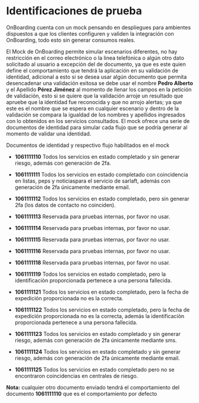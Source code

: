# Identificaciones de prueba

OnBoarding cuenta con un mock pensando en despliegues para ambientes dispuestos a que los clientes configuren y validen la integración con OnBoarding, todo esto sin generar consumos reales.

El Mock de OnBoarding permite simular escenarios diferentes, no hay restricción en el correo electrónico o la linea telefónica o algún otro dato solicitado al usuario a excepción del de documento, ya que es este quien define el comportamiento que tendrá la aplicación en su validación de identidad, adicional a esto si se desea usar algún documento que permita desencadenar una validación exitosa se debe usar el nombre **Pedro Alberto** y el Apellido **Pérez Jiménez** al momento de llenar los campos en la petición de validación, esto si se quiere que la validación arroje un resultado que apruebe que la identidad fue reconocida y que no arrojo alertas; ya que este es el nombre que se espera en cualquier escenario y dentro de la validación se compara la igualdad de los nombres y apellidos ingresados con lo obtenidos en los servicios consultados. El mock ofrece una serie de documentos de identidad para simular cada flujo que se podría generar al momento de validar una identidad.

Documentos de identidad y respectivo flujo habilitados en el mock

-   **1061111110** Todos los servicios en estado completado y sin generar riesgo, además con generación de 2fa.

-   **1061111111** Todos los servicios en estado completado con coincidencia en listas, peps  y noticiaspara el servicio de sarlaft, además con generación de 2fa únicamente mediante email.

-   **1061111112** Todos los servicios en estado completado, pero sin generar 2fa (los datos de contacto no coinciden).

-   **1061111113** Reservada para pruebas internas, por favor no usar.

-   **1061111114** Reservada para pruebas internas, por favor no usar.

-   **1061111115** Reservada para pruebas internas, por favor no usar.

-   **1061111116** Reservada para pruebas internas, por favor no usar.
    
-   **1061111118** Reservada para pruebas internas, por favor no usar.

-   **1061111119** Todos los servicios en estado completado, pero la identificaciòn proporcionada pertenece a una persona fallecida.

-   **1061111121** Todos los servicios en estado completado, pero la fecha de expedición proporcionada no es la correcta.

-   **1061111122** Todos los servicios en estado completado, pero la fecha de expedición proporcionada no es la correcta, además la identificaciòn proporcionada pertenece a una persona fallecida.

-   **1061111123** Todos los servicios en estado completado y sin generar riesgo, además con generación de 2fa únicamente mediante sms.

-   **1061111124** Todos los servicios en estado completado y sin generar riesgo, además con generación de 2fa únicamente mediante email.

-   **1061111125** Todos los servicios en estado completado pero no se encontraron coincidencias en centrales de riesgo.

**Nota:** cualquier otro documento enviado tendrá el comportamiento del documento **1061111110** que es el comportamiento por defecto
